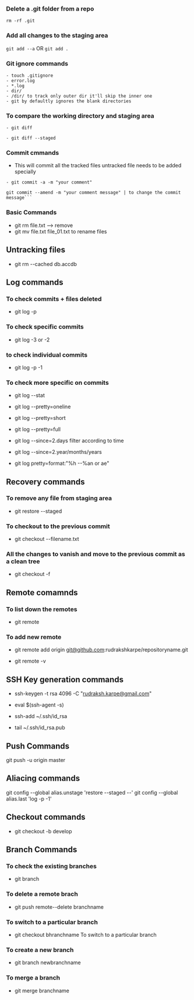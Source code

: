 ### Delete a .git folder from a repo
```rm -rf .git ```

### Add all changes to the staging area
```git add --a``` OR ```git add .```

### Git ignore commands
```
- touch .gitignore
- error.log
- *.log
- dir/
- /dir/ to track only outer dir it'll skip the inner one
- git by defaultly ignores the blank directories
```

### To compare the working  directory and staging area
```
- git diff 
```
```
- git diff --staged
```
### Commit cmmands
- This will commit all the tracked files untracked file needs to be added specially
```
- git commit -a -m "your comment"
```

```
git commit --amend -m "your comment message" | to change the commit message```
```

### Basic Commands 
- git rm file.txt --> remove
- git mv file.txt file_01.txt  to rename files

## Untracking files

- git rm --cached db.accdb 

## Log commands

### To check commits + files deleted
- git log -p  

### To check specific commits
- git log -3 or -2 

### to check individual commits
- git log -p -1  

### To check more specific on commits
- git log --stat  

- git log --pretty=oneline
- git log --pretty=short
- git log --pretty=full
- git log --since=2.days  filter according to time
- git log --since=2.year/months/years
- git log pretty=format:"%h --%an or ae"



## Recovery commands

### To remove any file from staging area
- git restore --staged  

### To checkout to the previous commit
- git checkout --filename.txt 

### All the changes to vanish and move to the previous commit as a clean tree
- git checkout -f  


## Remote comamnds 

### To list down the remotes
- git remote

### To add new remote
- git remote add origin git@github.com:rudrakshkarpe/repositoryname.git


- git remote -v

## SSH Key generation commands

- ssh-keygen -t rsa 4096 -C "rudraksh.karpe@gmail.com"

- eval $(ssh-agent -s)

- ssh-add ~/.ssh/id_rsa

- tail ~/.ssh/id_rsa.pub

## Push Commands 
git push -u origin master

## Aliacing commands
git config --global alias.unstage 'restore --staged --'
git config --global alias.last 'log -p -1'

## Checkout commands

- git checkout -b develop 

## Branch Commands
### To check the existing branches
- git branch 

### To delete a remote brach
- git push remote--delete branchname  

### To switch to a particular branch
- git checkout bhranchname  To switch to a particular branch

### To create a new branch
- git branch newbranchname  

### To merge a branch
- git merge branchname  

